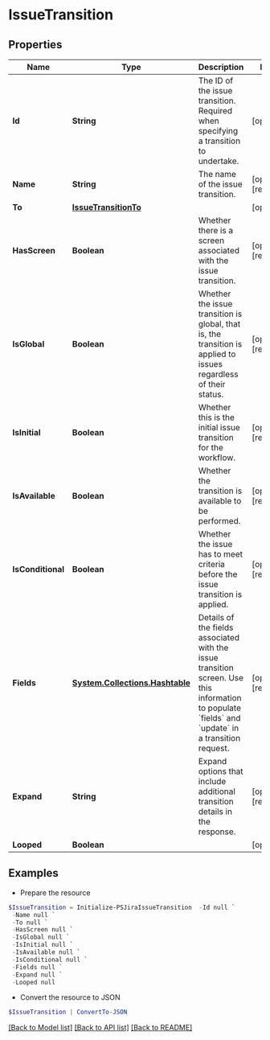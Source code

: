 # IssueTransition
## Properties

Name | Type | Description | Notes
------------ | ------------- | ------------- | -------------
**Id** | **String** | The ID of the issue transition. Required when specifying a transition to undertake. | [optional] 
**Name** | **String** | The name of the issue transition. | [optional] [readonly] 
**To** | [**IssueTransitionTo**](IssueTransitionTo.md) |  | [optional] 
**HasScreen** | **Boolean** | Whether there is a screen associated with the issue transition. | [optional] [readonly] 
**IsGlobal** | **Boolean** | Whether the issue transition is global, that is, the transition is applied to issues regardless of their status. | [optional] [readonly] 
**IsInitial** | **Boolean** | Whether this is the initial issue transition for the workflow. | [optional] [readonly] 
**IsAvailable** | **Boolean** | Whether the transition is available to be performed. | [optional] [readonly] 
**IsConditional** | **Boolean** | Whether the issue has to meet criteria before the issue transition is applied. | [optional] [readonly] 
**Fields** | [**System.Collections.Hashtable**](FieldMetadata.md) | Details of the fields associated with the issue transition screen. Use this information to populate &#x60;fields&#x60; and &#x60;update&#x60; in a transition request. | [optional] [readonly] 
**Expand** | **String** | Expand options that include additional transition details in the response. | [optional] [readonly] 
**Looped** | **Boolean** |  | [optional] 

## Examples

- Prepare the resource
```powershell
$IssueTransition = Initialize-PSJiraIssueTransition  -Id null `
 -Name null `
 -To null `
 -HasScreen null `
 -IsGlobal null `
 -IsInitial null `
 -IsAvailable null `
 -IsConditional null `
 -Fields null `
 -Expand null `
 -Looped null
```

- Convert the resource to JSON
```powershell
$IssueTransition | ConvertTo-JSON
```

[[Back to Model list]](../README.md#documentation-for-models) [[Back to API list]](../README.md#documentation-for-api-endpoints) [[Back to README]](../README.md)

